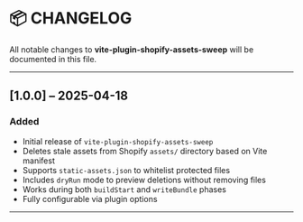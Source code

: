 # 📦 CHANGELOG

All notable changes to **vite-plugin-shopify-assets-sweep** will be documented in this file.

---

## [1.0.0] – 2025-04-18

### Added

- Initial release of `vite-plugin-shopify-assets-sweep`
- Deletes stale assets from Shopify `assets/` directory based on Vite manifest
- Supports `static-assets.json` to whitelist protected files
- Includes `dryRun` mode to preview deletions without removing files
- Works during both `buildStart` and `writeBundle` phases
- Fully configurable via plugin options

---
